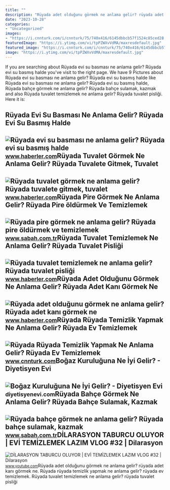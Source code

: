 ```yaml
---
title: ""
description: "Rüyada adet olduğunu görmek ne anlama gelir? rüyada adet kanı görmek ne"
date: "2023-10-28"
categories:
- "Uncategorized"
images:
- "https://i.cnnturk.com/i/cnnturk/75/740x416/6145dbbcb57f1524c85ced28.jpg"
featuredImage: "https://i.ytimg.com/vi/tpPZWXvVdMA/maxresdefault.jpg"
featured_image: "https://i.cnnturk.com/i/cnnturk/75/740x416/6145dbbcb57f1524c85ced28.jpg"
image: "https://i.ytimg.com/vi/tpPZWXvVdMA/maxresdefault.jpg"
---
```


If you are searching about Rüyada evi su basması ne anlama gelir? Rüyada evi su basmış halde you've visit to the right page. We have 9 Pictures about Rüyada evi su basması ne anlama gelir? Rüyada evi su basmış halde like Rüyada evi su basması ne anlama gelir? Rüyada evi su basmış halde, Rüyada bahçe görmek ne anlama gelir? Rüyada bahçe sulamak, kazmak and also Rüyada tuvalet temizlemek ne anlama gelir? Rüyada tuvalet pisliği. Here it is:

Rüyada Evi Su Basması Ne Anlama Gelir? Rüyada Evi Su Basmış Halde
-----------------------------------------------------------------

 ![Rüyada evi su basması ne anlama gelir? Rüyada evi su basmış halde](https://i.hbrcdn.com/haber/2021/10/05/haberler-ruyada-evi-su-basmasi-ne-anlama-gelir-ruyada-evi-14440169_3611_amp.jpg) <small>www.haberler.com</small>Rüyada Tuvalet Görmek Ne Anlama Gelir? Rüyada Tuvalete Gitmek, Tuvalet
----------------------------------------------------------------------

 ![Rüyada tuvalet görmek ne anlama gelir? Rüyada tuvalete gitmek, tuvalet](https://i.hbrcdn.com/haber/2020/08/17/ruyada-tuvalet-gormek-ne-anlama-gelir-ruyada-13514342_1504_amp.jpg) <small>www.haberler.com</small>Rüyada Pire Görmek Ne Anlama Gelir? Rüyada Pire öldürmek Ve Temizlemek
----------------------------------------------------------------------

 ![Rüyada pire görmek ne anlama gelir? Rüyada pire öldürmek ve temizlemek](https://iasbh.tmgrup.com.tr/d61e7c/752/395/0/59/724/439?u=https://isbh.tmgrup.com.tr/sbh/2021/08/31/ruyada-pire-gormek-ne-anlama-gelir-ruyada-pire-oldurmek-ne-demek-1630389477581.jpg) <small>www.sabah.com.tr</small>Rüyada Tuvalet Temizlemek Ne Anlama Gelir? Rüyada Tuvalet Pisliği
-----------------------------------------------------------------

 ![Rüyada tuvalet temizlemek ne anlama gelir? Rüyada tuvalet pisliği](https://i.hbrcdn.com/haber/2022/01/18/ruyada-tuvalet-temizlemek-ne-anlama-gelir-ruyada-14673652_2694_amp.jpg) <small>www.haberler.com</small>Rüyada Adet Olduğunu Görmek Ne Anlama Gelir? Rüyada Adet Kanı Görmek Ne
-----------------------------------------------------------------------

 ![Rüyada adet olduğunu görmek ne anlama gelir? Rüyada adet kanı görmek ne](https://i.hbrcdn.com/haber/2020/10/22/ruyada-adet-oldugunu-gormek-ne-anlama-gelir-13685251_7258_amp.jpg) <small>www.haberler.com</small>Rüyada Rüyada Temizlik Yapmak Ne Anlama Gelir? Rüyada Ev Temizlemek
-------------------------------------------------------------------

 ![Rüyada Rüyada Temizlik Yapmak Ne Anlama Gelir? Rüyada Ev Temizlemek](https://i.cnnturk.com/i/cnnturk/75/740x416/6145dbbcb57f1524c85ced28.jpg) <small>www.cnnturk.com</small>Boğaz Kuruluğuna Ne İyi Gelir? - Diyetisyen Evi
-----------------------------------------------

 ![Boğaz Kuruluğuna Ne İyi Gelir? - Diyetisyen Evi](https://diyetisyenevi.com/wp-content/uploads/2022/09/Bogaz-Kuruluguna-Ne-Iyi-Gelir.jpg) <small>diyetisyenevi.com</small>Rüyada Bahçe Görmek Ne Anlama Gelir? Rüyada Bahçe Sulamak, Kazmak
-----------------------------------------------------------------

 ![Rüyada bahçe görmek ne anlama gelir? Rüyada bahçe sulamak, kazmak](https://iasbh.tmgrup.com.tr/1d629f/752/395/0/59/720/437?u=https://isbh.tmgrup.com.tr/sbh/2021/09/10/ruyada-bahce-gormek-ne-anlama-gelir-ruyada-bahce-sulamak-ne-demek-1631260924505.jpg) <small>www.sabah.com.tr</small>DİLARASYON TABURCU OLUYOR | EVİ TEMİZLEMEK LAZIM VLOG #32 | Dilarasyon
----------------------------------------------------------------------

 ![DİLARASYON TABURCU OLUYOR | EVİ TEMİZLEMEK LAZIM VLOG #32 | Dilarasyon](https://i.ytimg.com/vi/tpPZWXvVdMA/maxresdefault.jpg) <small>www.youtube.com</small>Rüyada adet olduğunu görmek ne anlama gelir? rüyada adet kanı görmek ne. Rüyada rüyada temizlik yapmak ne anlama gelir? rüyada ev temizlemek. Rüyada tuvalet temizlemek ne anlama gelir? rüyada tuvalet pisliği
